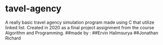 # tavel-agency
A really basic travel agency simulation program made using C that utilize linked list. Created in 2020 as a final project assignment from the course Algorithm and Programming.
##made by :
##Ervin Halimsurya
##Jonathan Richard
